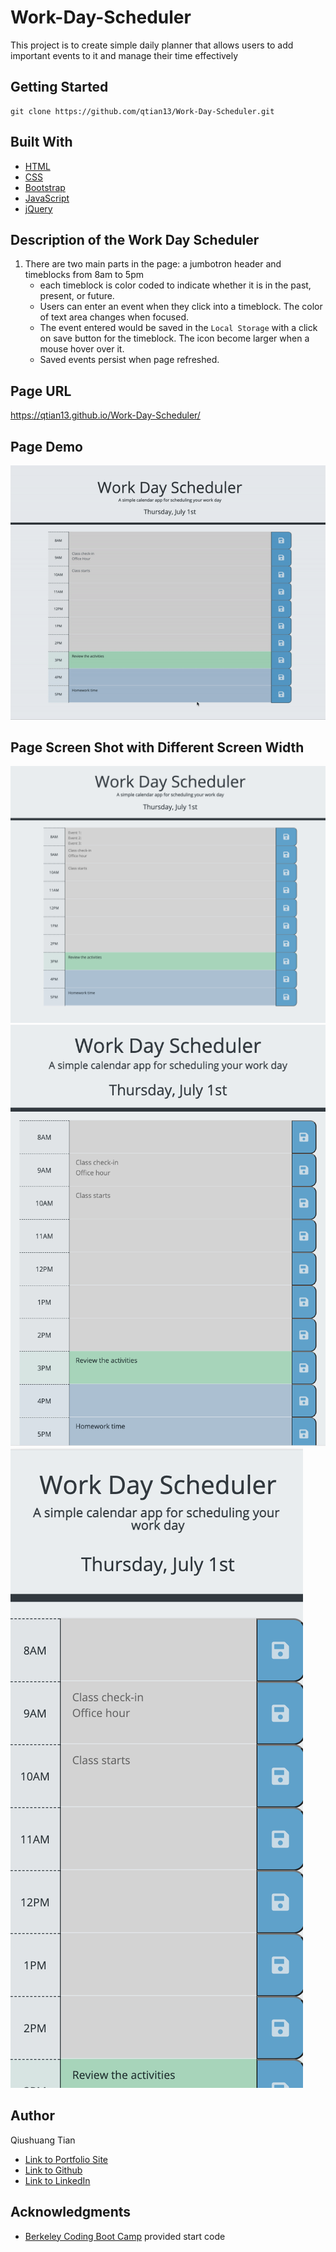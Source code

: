 # Work-Day-Scheduler
This project is to create simple daily planner that allows users to add important events to it and manage their time effectively

## Getting Started
```console
git clone https://github.com/qtian13/Work-Day-Scheduler.git
```

## Built With
* [HTML](https://developer.mozilla.org/en-US/docs/Web/HTML)
* [CSS](https://developer.mozilla.org/en-US/docs/Web/CSS)
* [Bootstrap](https://stackpath.bootstrapcdn.com/bootstrap/4.3.1/css/bootstrap.min.css)
* [JavaScript](https://www.javascript.com/)
* [jQuery](https://cdnjs.cloudflare.com/ajax/libs/jquery/3.2.1/jquery.min.js)

## Description of the Work Day Scheduler
1. There are two main parts in the page: a jumbotron header and timeblocks from 8am to 5pm
    * each timeblock is color coded to indicate whether it is in the past, present, or future.
    * Users can enter an event when they click into a timeblock. The color of text area changes when focused.
    * The event entered would be saved in the `Local Storage` with a click on save button for the timeblock. The icon become larger when a mouse hover over it.
    * Saved events persist when page refreshed.

## Page URL
https://qtian13.github.io/Work-Day-Scheduler/

## Page Demo
![Scheduler Demo](assets/images/work_day_scheduler_demo.gif)

## Page Screen Shot with Different Screen Width
![fit desktop screen](assets/images/desktop_screen.png)
![fit tablet screen](assets/images/tablet_screen.png)
![fit mobile screen](assets/images/mobile_screen.png)

## Author
Qiushuang Tian
- [Link to Portfolio Site](https://qtian13.github.io/)
- [Link to Github](https://github.com/qtian13)
- [Link to LinkedIn](https://www.linkedin.com/in/qiushuang-tian-a9754248/)

## Acknowledgments
- [Berkeley Coding Boot Camp](https://bootcamp.berkeley.edu/coding/) provided start code